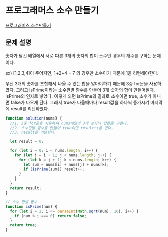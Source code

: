 # 프로그래머스 소수 만들기

[프로그래머스 소수만들기](https://programmers.co.kr/learn/courses/30/lessons/12977)

## 문제 설명

숫자가 담긴 배열에서 서로 다른 3개의 숫자의 합이 소수인 경우의 개수를 구하는 문제이다.

ex) [1,2,3,4]이 주어지면, 1+2+4 = 7 의 경우만 소수이기 때문에 1을 리턴해야한다.

우선 3개의 숫자를 조합해서 나올 수 있는 합을 알아야하기 때문에 3중 for문을 사용하였다. 그리고 isPrime이라는 소수판별 함수를 만들어 3개 숫자의 합이 만들어질때, isPrime의 인자로 넣었다. 이렇게 되면 isPrime의 결과로 소수이면 true, 소수가 아니면 false가 나오게 된다. 그래서 true가 나올때마다 result값을 하나씩 증가시켜 마지막에 result를 리턴하였다.

```js
function solution(nums) {
  //1. 3중 for문을 사용하여 nums배열의 3개 숫자의 합들을 구한다.
  //2. 소수판별 함수를 만들어 true이면 result++를 한다.
  //3. result를 리턴한다.

  let result = 0;

  for (let i = 0; i < nums.length; i++) {
    for (let j = i + 1; j < nums.length; j++) {
      for (let k = j + 1; k < nums.length; k++) {
        let sum = nums[i] + nums[j] + nums[k];
        if (isPrime(sum)) result++;
      }
    }
  }
  return result;
}

// 소수 판별 함수
function isPrime(num) {
  for (let i = 2; i <= parseInt(Math.sqrt(num), 10); i++) {
    if (num % i === 0) return false;
  }
  return true;
}
```
